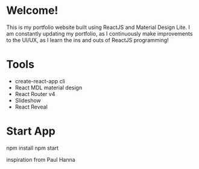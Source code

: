 
# Welcome!
This is my portfolio website built using ReactJS and Material Design Lite. I am constantly updating my portfolio, as I continuously make improvements to the UI/UX, as I learn the ins and outs of ReactJS programming!

# Tools
* create-react-app cli
* React MDL material design
* React Router v4
* Slideshow
* React Reveal

# Start App
npm install
npm start

inspiration from Paul Hanna

